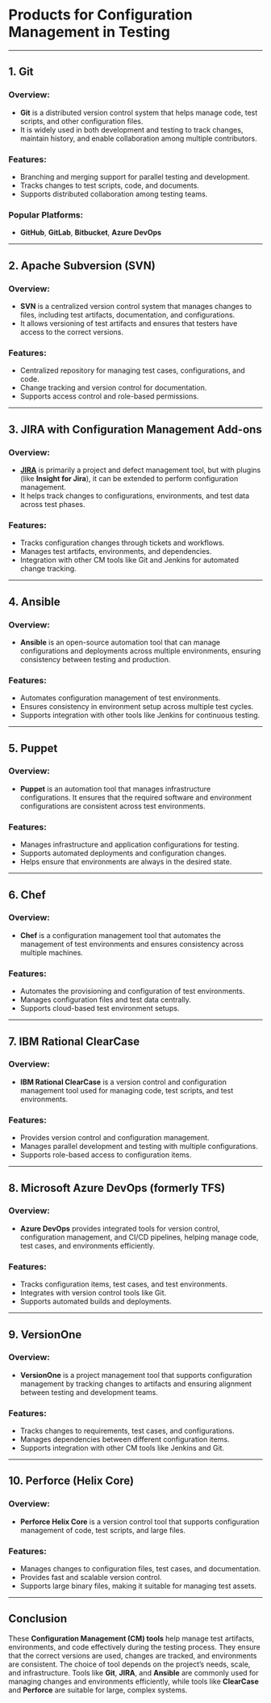 # Products for Configuration Management in Testing

---

## 1. **Git**
### Overview:
- **Git** is a distributed version control system that helps manage code, test scripts, and other configuration files.
- It is widely used in both development and testing to track changes, maintain history, and enable collaboration among multiple contributors.

### Features:
- Branching and merging support for parallel testing and development.
- Tracks changes to test scripts, code, and documents.
- Supports distributed collaboration among testing teams.
  
### Popular Platforms:
- **GitHub**, **GitLab**, **Bitbucket**, **Azure DevOps**

---

## 2. **Apache Subversion (SVN)**
### Overview:
- **SVN** is a centralized version control system that manages changes to files, including test artifacts, documentation, and configurations.
- It allows versioning of test artifacts and ensures that testers have access to the correct versions.

### Features:
- Centralized repository for managing test cases, configurations, and code.
- Change tracking and version control for documentation.
- Supports access control and role-based permissions.

---

## 3. **JIRA with Configuration Management Add-ons**
### Overview:
- [**JIRA**](./miscellaneous/11-JIRA-for-configuration-management.md) is primarily a project and defect management tool, but with plugins (like **Insight for Jira**), it can be extended to perform configuration management.
- It helps track changes to configurations, environments, and test data across test phases.

### Features:
- Tracks configuration changes through tickets and workflows.
- Manages test artifacts, environments, and dependencies.
- Integration with other CM tools like Git and Jenkins for automated change tracking.

---

## 4. **Ansible**
### Overview:
- **Ansible** is an open-source automation tool that can manage configurations and deployments across multiple environments, ensuring consistency between testing and production.

### Features:
- Automates configuration management of test environments.
- Ensures consistency in environment setup across multiple test cycles.
- Supports integration with other tools like Jenkins for continuous testing.

---

## 5. **Puppet**
### Overview:
- **Puppet** is an automation tool that manages infrastructure configurations. It ensures that the required software and environment configurations are consistent across test environments.

### Features:
- Manages infrastructure and application configurations for testing.
- Supports automated deployments and configuration changes.
- Helps ensure that environments are always in the desired state.

---

## 6. **Chef**
### Overview:
- **Chef** is a configuration management tool that automates the management of test environments and ensures consistency across multiple machines.

### Features:
- Automates the provisioning and configuration of test environments.
- Manages configuration files and test data centrally.
- Supports cloud-based test environment setups.

---

## 7. **IBM Rational ClearCase**
### Overview:
- **IBM Rational ClearCase** is a version control and configuration management tool used for managing code, test scripts, and test environments.

### Features:
- Provides version control and configuration management.
- Manages parallel development and testing with multiple configurations.
- Supports role-based access to configuration items.

---

## 8. **Microsoft Azure DevOps (formerly TFS)**
### Overview:
- **Azure DevOps** provides integrated tools for version control, configuration management, and CI/CD pipelines, helping manage code, test cases, and environments efficiently.

### Features:
- Tracks configuration items, test cases, and test environments.
- Integrates with version control tools like Git.
- Supports automated builds and deployments.

---

## 9. **VersionOne**
### Overview:
- **VersionOne** is a project management tool that supports configuration management by tracking changes to artifacts and ensuring alignment between testing and development teams.

### Features:
- Tracks changes to requirements, test cases, and configurations.
- Manages dependencies between different configuration items.
- Supports integration with other CM tools like Jenkins and Git.

---

## 10. **Perforce (Helix Core)**
### Overview:
- **Perforce Helix Core** is a version control tool that supports configuration management of code, test scripts, and large files.

### Features:
- Manages changes to configuration files, test cases, and documentation.
- Provides fast and scalable version control.
- Supports large binary files, making it suitable for managing test assets.

---

## Conclusion

These **Configuration Management (CM) tools** help manage test artifacts, environments, and code effectively during the testing process. They ensure that the correct versions are used, changes are tracked, and environments are consistent. The choice of tool depends on the project’s needs, scale, and infrastructure. Tools like **Git**, **JIRA**, and **Ansible** are commonly used for managing changes and environments efficiently, while tools like **ClearCase** and **Perforce** are suitable for large, complex systems.
